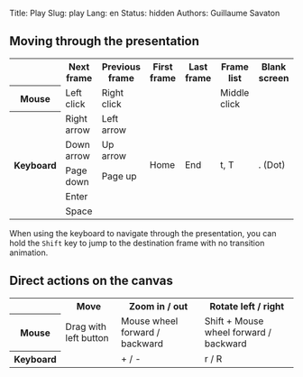 Title: Play
Slug: play
Lang: en
Status: hidden
Authors: Guillaume Savaton

Moving through the presentation
-------------------------------

<table>
    <tr>
        <th></th>
        <th>Next frame</th>
        <th>Previous frame</th>
        <th>First frame</th>
        <th>Last frame</th>
        <th>Frame list</th>
        <th>Blank screen</th>
    </tr>
    <tr>
        <th>Mouse</th>
        <td>Left click</td>
        <td>Right click</td>
        <td></td>
        <td></td>
        <td>Middle click</td>
        <td></td>
    </tr>
    <tr>
        <th rowspan="5">Keyboard</th>
        <td>Right arrow</td>
        <td>Left arrow</td>
        <td rowspan="5">Home</td>
        <td rowspan="5">End</td>
        <td rowspan="5">t, T</td>
        <td rowspan="5">. (Dot)</td>
    </tr>
    <tr>
        <td>Down arrow</td>
        <td>Up arrow</td>
    </tr>
    <tr>
        <td>Page down</td>
        <td>Page up</td>
    </tr>
    <tr>
        <td>Enter</td>
        <td></td>
    </tr>
    <tr>
        <td>Space</td>
        <td></td>
    </tr>
</table>

When using the keyboard to navigate through the presentation, you can
hold the `Shift` key to jump to the destination frame with no transition animation.

Direct actions on the canvas
----------------------------

<table>
    <tr>
        <th></th>
        <th>Move</th>
        <th>Zoom in / out</th>
        <th>Rotate left / right</th>
    </tr>
    <tr>
        <th>Mouse</th>
        <td>Drag with left button</td>
        <td>Mouse wheel forward / backward</td>
        <td>Shift + Mouse wheel forward / backward</td>
    </tr>
    <tr>
        <th>Keyboard</th>
        <td></td>
        <td>+ / -</td>
        <td>r / R</td>
    </tr>
</table>
